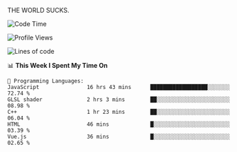 THE WORLD SUCKS.

<!--START_SECTION:waka-->
![Code Time](http://img.shields.io/badge/Code%20Time-489%20hrs%2025%20mins-blue)

![Profile Views](http://img.shields.io/badge/Profile%20Views-0-blue)

![Lines of code](https://img.shields.io/badge/From%20Hello%20World%20I%27ve%20Written-2.1%20million%20lines%20of%20code-blue)

📊 **This Week I Spent My Time On** 

```text
💬 Programming Languages: 
JavaScript               16 hrs 43 mins      ██████████████████░░░░░░░   72.74 % 
GLSL shader              2 hrs 3 mins        ██░░░░░░░░░░░░░░░░░░░░░░░   08.98 % 
C++                      1 hr 23 mins        ██░░░░░░░░░░░░░░░░░░░░░░░   06.04 % 
HTML                     46 mins             █░░░░░░░░░░░░░░░░░░░░░░░░   03.39 % 
Vue.js                   36 mins             █░░░░░░░░░░░░░░░░░░░░░░░░   02.65 % 
```


<!--END_SECTION:waka-->
